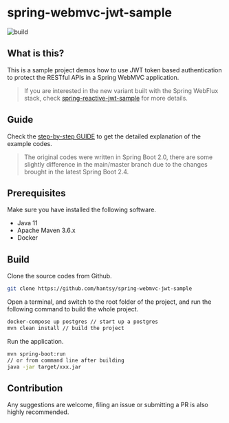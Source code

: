 # spring-webmvc-jwt-sample

![build](https://github.com/hantsy/spring-webmvc-jwt-sample/workflows/build/badge.svg)

## What is this?

This is a sample project demos how to use JWT token based authentication to protect the RESTful APIs in a Spring WebMVC application.

> If you are interested in the new variant built with the Spring WebFlux stack, check [spring-reactive-jwt-sample](https://github.com/hantsy/spring-reactive-jwt-sample/) for more details.

## Guide

Check the [step-by-step GUIDE](./GUIDE.md) to get the detailed explanation of the example codes.  

> The original codes were written in Spring Boot 2.0, there are some slightly difference in the main/master branch due to the changes brought in the latest Spring Boot 2.4.

## Prerequisites

Make sure you have installed the following software.

* Java 11
* Apache Maven 3.6.x
* Docker

## Build 

Clone the source codes from Github.

```bash
git clone https://github.com/hantsy/spring-webmvc-jwt-sample
```

Open a terminal, and switch to the root folder of the project, and run the following command to build the whole project.

```bash
docker-compose up postgres // start up a postgres
mvn clean install // build the project
```

Run the application.

```bash
mvn spring-boot:run
// or from command line after building
java -jar target/xxx.jar
```


## Contribution

Any suggestions are welcome, filing an issue or submitting a PR is also highly recommended.  
